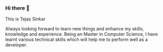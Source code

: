 ### Hi there 👋
This is Tejas Sinkar

Always looking forward to learn new things and enhance my skills, knowledge and experience. Being an Master in Computer Science, I have learnt various technical skills which will help me to perform well as a developer.

<!--
**tejassinkar23/tejassinkar23** is a ✨ _special_ ✨ repository because its `README.md` (this file) appears on your GitHub profile.

Here are some ideas to get you started:
D
- 🌱 I’m currently learning DevOps
- 👯 I’m looking to collaborate on ...
- 🤔 I’m looking for help with ...
- 💬 Ask me about ...
- 📫 How to reach me: 9511709545 or tejassinkar2311@gmail.com
- 😄 Pronouns: He/Him
- ⚡ Fun fact: Life
-->
